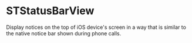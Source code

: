 # STStatusBarView
Display notices on the top of iOS device's screen in a way that is similar to the native notice bar shown during phone calls.
